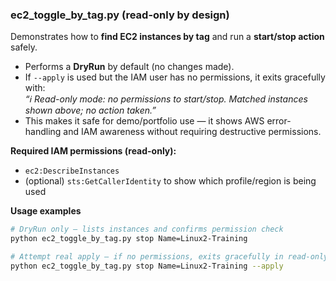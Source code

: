 ### ec2_toggle_by_tag.py (read-only by design)

Demonstrates how to **find EC2 instances by tag** and run a **start/stop action** safely.

- Performs a **DryRun** by default (no changes made).
- If `--apply` is used but the IAM user has no permissions, it exits gracefully with:  
  *“ℹ️ Read-only mode: no permissions to start/stop. Matched instances shown above; no action taken.”*
- This makes it safe for demo/portfolio use — it shows AWS error-handling and IAM awareness without requiring destructive permissions.

**Required IAM permissions (read-only):**
- `ec2:DescribeInstances`  
- (optional) `sts:GetCallerIdentity` to show which profile/region is being used  

**Usage examples**
```bash
# DryRun only — lists instances and confirms permission check
python ec2_toggle_by_tag.py stop Name=Linux2-Training

# Attempt real apply — if no permissions, exits gracefully in read-only mode
python ec2_toggle_by_tag.py stop Name=Linux2-Training --apply

